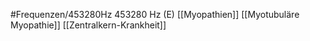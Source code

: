 #Frequenzen/453280Hz
453280 Hz (E)
[[Myopathien]]
[[Myotubuläre Myopathie]]
[[Zentralkern-Krankheit]]